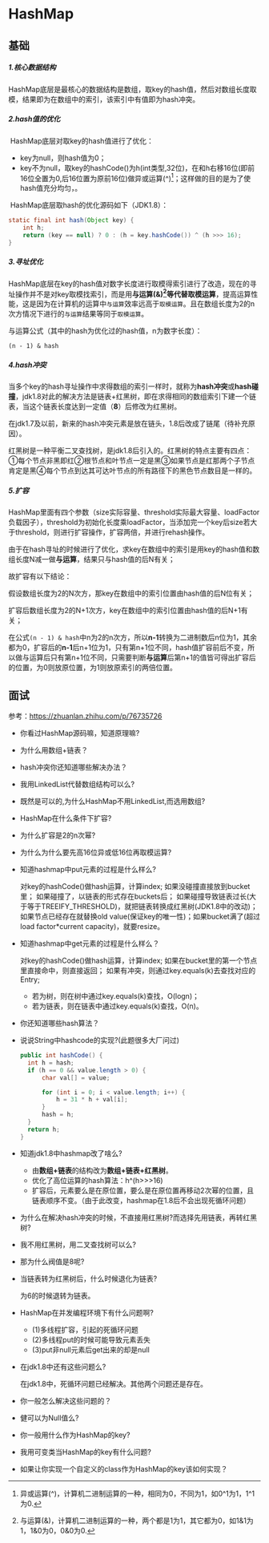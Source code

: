 # HashMap

## 基础

##### 1.核心数据结构

​	HashMap底层是最核心的数据结构是数组，取key的hash值，然后对数组长度取模，结果即为在数组中的索引，该索引中有值即为hash冲突。

##### 2.hash值的优化

​	HashMap底层对取key的hash值进行了优化：
- key为null，则hash值为0；
- key不为null，取key的hashCode()为h(int类型,32位)，在和h右移16位(即前16位全置为0,后16位置为原前16位)做异或运算(^)[^1]；这样做的目的是为了使hash值充分均匀，。

​	HashMap底层取hash的优化源码如下（JDK1.8）：


```java
static final int hash(Object key) {
    int h;
    return (key == null) ? 0 : (h = key.hashCode()) ^ (h >>> 16);
}
```

##### 3.寻址优化

​	HashMap底层在key的hash值对数字长度进行取模得索引进行了改造，现在的寻址操作并不是对key取模找索引，而是用**与运算(&)[^2]等代替取模运算**，提高运算性能，这是因为在计算机的运算中`与运算`效率远高于`取模运算`。且在数组长度为2的n次方情况下进行的`与运算`结果等同于`取模运算`。

与运算公式（其中的hash为优化过的hash值，n为数字长度）：

```
(n - 1) & hash
```

##### 4.hash冲突

​	当多个key的hash寻址操作中求得数组的索引一样时，就称为**hash冲突**或**hash碰撞**，jdk1.8对此的解决方法是链表+红黑树，即在求得相同的数组索引下建一个链表，当这个链表长度达到一定值（**8**）后修改为红黑树。

​	在jdk1.7及以前，新来的hash冲突元素是放在链头，1.8后改成了链尾（待补充原因）。

​	红黑树是一种平衡二叉查找树，是jdk1.8后引入的。红黑树的特点主要有四点：①每个节点非黑即红②根节点和叶节点一定是黑③如果节点是红那两个子节点肯定是黑④每个节点到达其可达叶节点的所有路径下的黑色节点数目是一样的。

##### 5.扩容

​	HashMap里面有四个参数（size实际容量、threshold实际最大容量、loadFactor负载因子），threshold为初始化长度乘loadFactor，当添加完一个key后size若大于threshold，则进行扩容操作，扩容两倍，并进行rehash操作。

​	由于在hash寻址的时候进行了优化，求key在数组中的索引是用key的hash值和数组长度N减一做**与运算**，结果只与hash值的后N有关；

故扩容有以下结论：

​	假设数组长度为2的N次方，那key在数组中的索引位置由hash值的后N位有关；

​	扩容后数组长度为2的N+1次方，key在数组中的索引位置由hash值的后N+1有关；

​	在公式`(n - 1) & hash`中n为2的n次方，所以**n-1**转换为二进制数后n位为1，其余都为0，扩容后的**n-1**后n+1位为1，只有第n+1位不同，hash值扩容前后不变，所以做与运算后只有第n+1位不同，只需要判断**与运算**后第n+1的值皆可得出扩容后的位置，为0则放原位置，为1则放原索引的两倍位置。

## 面试

参考：https://zhuanlan.zhihu.com/p/76735726

- 你看过HashMap源码嘛，知道原理嘛?

- 为什么用数组+链表？

- hash冲突你还知道哪些解决办法？

- 我用LinkedList代替数组结构可以么?

- 既然是可以的,为什么HashMap不用LinkedList,而选用数组?

- HashMap在什么条件下扩容?

- 为什么扩容是2的n次幂?

- 为什么为什么要先高16位异或低16位再取模运算?

- 知道hashmap中put元素的过程是什么样么?

  对key的hashCode()做hash运算，计算index; 如果没碰撞直接放到bucket里； 如果碰撞了，以链表的形式存在buckets后； 如果碰撞导致链表过长(大于等于TREEIFY_THRESHOLD)，就把链表转换成红黑树(JDK1.8中的改动)； 如果节点已经存在就替换old value(保证key的唯一性)；如果bucket满了(超过load factor*current capacity)，就要resize。

- 知道hashmap中get元素的过程是什么样么？

  对key的hashCode()做hash运算，计算index; 如果在bucket里的第一个节点里直接命中，则直接返回； 如果有冲突，则通过key.equals(k)去查找对应的Entry;

  - 若为树，则在树中通过key.equals(k)查找，O(logn)；
  - 若为链表，则在链表中通过key.equals(k)查找，O(n)。

- 你还知道哪些hash算法？

- 说说String中hashcode的实现?(此题很多大厂问过)

  ```java
  public int hashCode() {
  	int h = hash;
  	if (h == 0 && value.length > 0) {
  		char val[] = value;
  
  		for (int i = 0; i < value.length; i++) {
  			h = 31 * h + val[i];
  		}
  		hash = h;
  	}
  	return h;
  }
  ```

- 知道jdk1.8中hashmap改了啥么?

  - 由**数组+链表**的结构改为**数组+链表+红黑树**。
  - 优化了高位运算的hash算法：h^(h>>>16)
  - 扩容后，元素要么是在原位置，要么是在原位置再移动2次幂的位置，且链表顺序不变。（由于此改变，hashmap在1.8后不会出现死循环问题）

- 为什么在解决hash冲突的时候，不直接用红黑树?而选择先用链表，再转红黑树?

- 我不用红黑树，用二叉查找树可以么?

- 那为什么阀值是8呢?

- 当链表转为红黑树后，什么时候退化为链表?

  为6的时候退转为链表。

- HashMap在并发编程环境下有什么问题啊?

  - (1)多线程扩容，引起的死循环问题
  - (2)多线程put的时候可能导致元素丢失
  - (3)put非null元素后get出来的却是null

- 在jdk1.8中还有这些问题么?

  在jdk1.8中，死循环问题已经解决。其他两个问题还是存在。

- 你一般怎么解决这些问题的？

- 健可以为Null值么?
- 你一般用什么作为HashMap的key?
- 我用可变类当HashMap的key有什么问题?
- 如果让你实现一个自定义的class作为HashMap的key该如何实现？













[^1]: 异或运算(^)，计算机二进制运算的一种，相同为0，不同为1，如0^1为1，1^1为0.
[^2]:与运算(&)，计算机二进制运算的一种，两个都是1为1，其它都为0，如1&1为1，1&0为0，0&0为0.